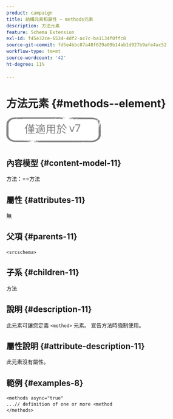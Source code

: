 ```yaml
---
product: campaign
title: 結構元素和屬性 — methods元素
description: 方法元素
feature: Schema Extension
exl-id: f45e32ce-6534-4df2-ac7c-ba1134f0ffc8
source-git-commit: fd5e4bbc87a48f029a09b14ab1d927b9afe4ac52
workflow-type: tm+mt
source-wordcount: '42'
ht-degree: 11%

---
```


# 方法元素 {#methods--element}

![](../../../assets/v7-only.svg)

## 內容模型 {#content-model-11}

方法：==方法

## 屬性 {#attributes-11}

無

## 父項 {#parents-11}

`<srcschema>`

## 子系 {#children-11}

方法

## 說明 {#description-11}

此元素可讓您定義 `<method>`  元素。 宣告方法時強制使用。

## 屬性說明 {#attribute-description-11}

此元素沒有屬性。

## 範例 {#examples-8}

```
<methods async="true"
...// definition of one or more <method
</methods>
```
